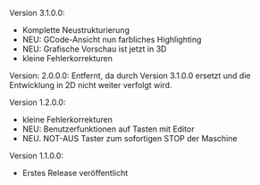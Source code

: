 Version 3.1.0.0:
- Komplette Neustrukturierung
- NEU: GCode-Ansicht nun farbliches Highlighting
- NEU: Grafische Vorschau ist jetzt in 3D
- kleine Fehlerkorrekturen

Version: 2.0.0.0:
Entfernt, da durch Version 3.1.0.0 ersetzt und die
Entwicklung in 2D nicht weiter verfolgt wird.

Version 1.2.0.0:
- kleine Fehlerkorrekturen
- NEU: Benutzerfunktionen auf Tasten mit Editor
- NEU. NOT-AUS Taster zum sofortigen STOP der Maschine

Version 1.1.0.0:
- Erstes Release veröffentlicht
